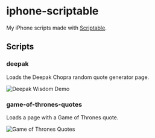 # iphone-scriptable
My iPhone scripts made with [Scriptable](https://scriptable.app/).

## Scripts

### deepak
Loads the Deepak Chopra random quote generator page.

![Deepak Wisdom Demo](https://j.gifs.com/jZjAkv.gif)

### game-of-thrones-quotes
Loads a page with a Game of Thrones quote.

![Game of Thrones Quotes](https://j.gifs.com/vlymz8.gif)